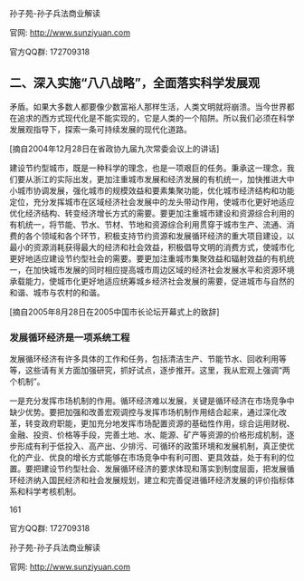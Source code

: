 孙子苑-孙子兵法商业解读

官网: http://www.sunziyuan.com

官方QQ群: 172709318

## 二、深入实施“八八战略”，全面落实科学发展观

矛盾。如果大多数人都要像少数富裕人那样生活，人类文明就将崩溃。当今世界都在追求的西方式现代化是不能实现的，它是人类的一个陷阱。所以我们必须在科学发展观指导下，探索一条可持续发展的现代化道路。

[摘自2004年12月28日在省政协九届九次常委会议上的讲话]

建设节约型城市，既是一种科学的理念，也是一项艰巨的任务。秉承这一理念，我们要从浙江的实际出发，更加注重城市发展和经济发展的有机统一，加快推进大中小城市协调发展，强化城市的规模效益和要素集聚功能，优化城市经济结构和功能定位，充分发挥城市在区域经济社会发展中的龙头带动作用，使城市化更好地适应优化经济结构、转变经济增长方式的需要。要更加注重城市建设和资源综合利用的有机统一，将节能、节水、节材、节地和资源综合利用贯穿于城市生产、流通、消费的各个领域和各个环节，积极支持节约资源和发展循环经济的重大项目建设，以最小的资源消耗获得最大的经济和社会效益，积极倡导文明的消费方式，使城市化更好地适应建设节约型社会的需要。要更加注重城市集聚效益和辐射效益的有机统一，在加快城市发展的同时相应提高城市周边区域的经济社会发展水平和资源环境承载能力，使城市化更好地适应统筹城乡经济社会发展的需要，促进城市与自然的和谐、城市与农村的和谐。

[摘自2005年8月28日在2005中国市长论坛开幕式上的致辞]

### 发展循环经济是一项系统工程

发展循环经济有许多具体的工作和任务，包括清洁生产、节能节水、回收利用等等，这些请有关方面加强研究，抓好试点，逐步推开。这里，我从宏观上强调“两个机制”。

一是充分发挥市场机制的作用。循环经济难以发展，关键是循环经济在市场竞争中缺少优势。要把加强和改善宏观调控与发挥市场机制作用结合起来，通过深化改革，转变政府职能，更加充分地发挥市场配置资源的基础性作用，综合运用财税、金融、投资、价格等手段，完善土地、水、能源、矿产等资源的价格形成机制，逐步形成有利于低投入、高产出、少排污、可循环的政策环境和发展机制，真正使优化的产业、优良的增长方式能够在市场竞争中有利可图、更具效益，处于有利的位置。要把建设节约型社会、发展循环经济的要求体现和落实到制度层面，把发展循环经济纳入国民经济和社会发展规划，建立和完善促进循环经济发展的评价指标体系和科学考核机制。

161

官方QQ群: 172709318

孙子苑-孙子兵法商业解读

官网: http://www.sunziyuan.com